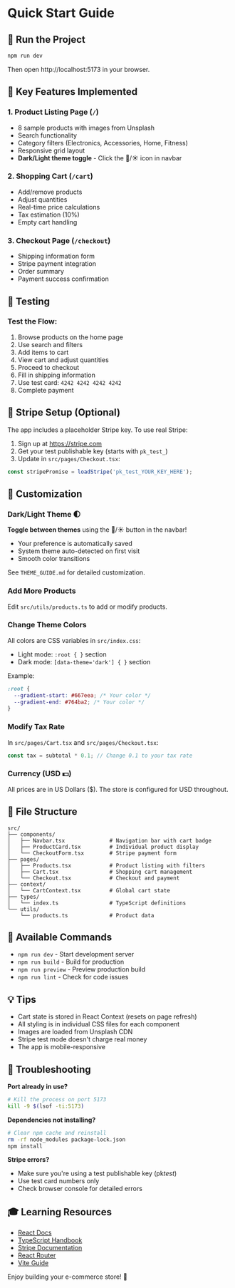 # Quick Start Guide

## 🚀 Run the Project

```bash
npm run dev
```

Then open http://localhost:5173 in your browser.

## 🎯 Key Features Implemented

### 1. Product Listing Page (`/`)

- 8 sample products with images from Unsplash
- Search functionality
- Category filters (Electronics, Accessories, Home, Fitness)
- Responsive grid layout
- **Dark/Light theme toggle** - Click the 🌙/☀️ icon in navbar

### 2. Shopping Cart (`/cart`)

- Add/remove products
- Adjust quantities
- Real-time price calculations
- Tax estimation (10%)
- Empty cart handling

### 3. Checkout Page (`/checkout`)

- Shipping information form
- Stripe payment integration
- Order summary
- Payment success confirmation

## 🧪 Testing

### Test the Flow:

1. Browse products on the home page
2. Use search and filters
3. Add items to cart
4. View cart and adjust quantities
5. Proceed to checkout
6. Fill in shipping information
7. Use test card: `4242 4242 4242 4242`
8. Complete payment

## 📝 Stripe Setup (Optional)

The app includes a placeholder Stripe key. To use real Stripe:

1. Sign up at https://stripe.com
2. Get your test publishable key (starts with `pk_test_`)
3. Update in `src/pages/Checkout.tsx`:

```typescript
const stripePromise = loadStripe('pk_test_YOUR_KEY_HERE');
```

## 🎨 Customization

### Dark/Light Theme 🌓

**Toggle between themes** using the 🌙/☀️ button in the navbar!

- Your preference is automatically saved
- System theme auto-detected on first visit
- Smooth color transitions

See `THEME_GUIDE.md` for detailed customization.

### Add More Products

Edit `src/utils/products.ts` to add or modify products.

### Change Theme Colors

All colors are CSS variables in `src/index.css`:

- Light mode: `:root { }` section
- Dark mode: `[data-theme='dark'] { }` section

Example:

```css
:root {
  --gradient-start: #667eea; /* Your color */
  --gradient-end: #764ba2; /* Your color */
}
```

### Modify Tax Rate

In `src/pages/Cart.tsx` and `src/pages/Checkout.tsx`:

```typescript
const tax = subtotal * 0.1; // Change 0.1 to your tax rate
```

### Currency (USD 💵)

All prices are in US Dollars ($). The store is configured for USD throughout.

## 📂 File Structure

```
src/
├── components/
│   ├── Navbar.tsx              # Navigation bar with cart badge
│   ├── ProductCard.tsx         # Individual product display
│   └── CheckoutForm.tsx        # Stripe payment form
├── pages/
│   ├── Products.tsx            # Product listing with filters
│   ├── Cart.tsx                # Shopping cart management
│   └── Checkout.tsx            # Checkout and payment
├── context/
│   └── CartContext.tsx         # Global cart state
├── types/
│   └── index.ts                # TypeScript definitions
└── utils/
    └── products.ts             # Product data

```

## 🔧 Available Commands

- `npm run dev` - Start development server
- `npm run build` - Build for production
- `npm run preview` - Preview production build
- `npm run lint` - Check for code issues

## 💡 Tips

- Cart state is stored in React Context (resets on page refresh)
- All styling is in individual CSS files for each component
- Images are loaded from Unsplash CDN
- Stripe test mode doesn't charge real money
- The app is mobile-responsive

## 🐛 Troubleshooting

**Port already in use?**

```bash
# Kill the process on port 5173
kill -9 $(lsof -ti:5173)
```

**Dependencies not installing?**

```bash
# Clear npm cache and reinstall
rm -rf node_modules package-lock.json
npm install
```

**Stripe errors?**

- Make sure you're using a test publishable key (pk*test*)
- Use test card numbers only
- Check browser console for detailed errors

## 🎓 Learning Resources

- [React Docs](https://react.dev)
- [TypeScript Handbook](https://www.typescriptlang.org/docs/)
- [Stripe Documentation](https://stripe.com/docs)
- [React Router](https://reactrouter.com)
- [Vite Guide](https://vitejs.dev/guide/)

Enjoy building your e-commerce store! 🎉
